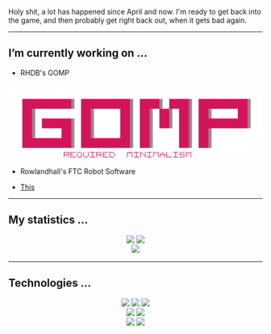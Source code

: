 Holy shit, a lot has happened since April and now. I'm ready to get back into the game, and then probably get right back out, when it gets bad again.

---

## I’m currently working on ...
- RHDB's GOMP
<img src="https://github.com/rhdb/gomp/raw/main/assets/logo/gomp.png">

- Rowlandhall's FTC Robot Software

- [This](https://www.youtube.com/watch?v=dQw4w9WgXcQ)

---

## My statistics ...
<p align="center">
    <img height="200px" src="https://github-readme-stats.vercel.app/api?username=IsaccBarker&show_icons=true&count_private=true&theme=gruvbox">
    <img height="200px" src="https://github-readme-stats.vercel.app/api/top-langs/?username=IsaccBarker&&hide=javascript,html,css,cmake&layout=compact&theme=gruvbox">
    <br>
    <img src="https://github-readme-stats.vercel.app/api/wakatime?layout=compact&theme=gruvbox&username=IsaccBarker">
</p>

---

## Technologies ...
<p align="center">
    <img src="https://img.shields.io/badge/c++-%23F34B7D.svg?style=for-the-badge&labelColor=black&logo=c%2B%2B&logoColor=white">
    <img src="https://img.shields.io/badge/c-%23555555.svg?style=for-the-badge&labelColor=black&logo=c&logoColor=white">
    <img src="https://img.shields.io/badge/rust-%23DEA584.svg?style=for-the-badge&labelColor=black&logo=rust&logoColor=white">
    <br>
    <img src="https://img.shields.io/badge/perl-%230298C3.svg?style=for-the-badge&labelColor=black&logo=perl&logoColor=white">
    <img src="https://img.shields.io/badge/python-%233572A5.svg?style=for-the-badge&labelColor=black&logo=python&logoColor=white">
    <br>
    <img src="https://img.shields.io/badge/linux-%230099CC.svg?style=for-the-badge&labelColor=black&logo=linux&logoColor=white">
    <img src="https://img.shields.io/badge/mac os-%23FF2D56.svg?style=for-the-badge&labelColor=black&logo=apple&logoColor=white">
</p>

